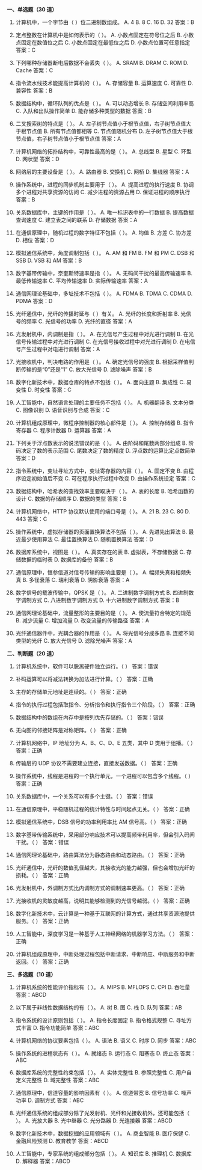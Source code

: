 **一、单选题（30 道）**

1. 计算机中，一个字节由（  ）位二进制数组成。
A. 4
B. 8
C. 16
D. 32
答案：B

2. 定点整数在计算机中是如何表示的（  ）。
A. 小数点固定在符号位之后
B. 小数点固定在数值位之后
C. 小数点固定在最低位之后
D. 小数点位置可任意指定
答案：C

3. 下列哪种存储器断电后数据不会丢失（  ）。
A. SRAM
B. DRAM
C. ROM
D. Cache
答案：C

4. 指令流水线技术能提高计算机的（  ）。
A. 存储容量
B. 运算速度
C. 可靠性
D. 兼容性
答案：B

5. 数据结构中，循环队列的优点是（  ）。
A. 可以动态增长
B. 存储空间利用率高
C. 入队和出队操作简单
D. 能存储多种类型的数据
答案：B

6. 二叉搜索树的特点是（  ）。
A. 左子树节点值小于根节点值，右子树节点值大于根节点值
B. 所有节点值都相等
C. 节点值随机分布
D. 左子树节点值大于根节点值，右子树节点值小于根节点值
答案：A

7. 计算机网络的拓扑结构中，可靠性最高的是（  ）。
A. 总线型
B. 星型
C. 环型
D. 网状型
答案：D

8. 网络层的主要设备是（  ）。
A. 路由器
B. 交换机
C. 网桥
D. 集线器
答案：A

9. 操作系统中，进程的同步机制主要用于（  ）。
A. 提高进程的执行速度
B. 协调多个进程对共享资源的访问
C. 减少进程的资源占用
D. 保证进程的顺序执行
答案：B

10. 关系数据库中，主键的作用是（  ）。
A. 唯一标识表中的一行数据
B. 提高数据查询速度
C. 建立表之间的联系
D. 存储数据
答案：A

11. 在通信原理中，随机过程的数字特征不包括（  ）。
A. 均值
B. 方差
C. 协方差
D. 相位
答案：D

12. 模拟通信系统中，角度调制包括（  ）。
A. AM 和 FM
B. FM 和 PM
C. DSB 和 SSB
D. VSB 和 AM
答案：B

13. 数字基带传输中，奈奎斯特速率是指（  ）。
A. 无码间干扰的最高传输速率
B. 最低传输速率
C. 平均传输速率
D. 实际传输速率
答案：A

14. 通信网理论基础中，多址技术不包括（  ）。
A. FDMA
B. TDMA
C. CDMA
D. PDMA
答案：D

15. 光纤通信中，光纤的传播时延与（  ）有关。
A. 光纤的长度和折射率
B. 光信号的频率
C. 光信号的功率
D. 光纤的直径
答案：A

16. 光发射机中，内调制是指（  ）。
A. 在光信号产生过程中对光进行调制
B. 在光信号传输过程中对光进行调制
C. 在光信号接收过程中对光进行调制
D. 在电信号产生过程中对电进行调制
答案：A

17. 光接收机中，判决电路的作用是（  ）。
A. 确定光信号的强度
B. 根据采样值判断传输的是“0”还是“1”
C. 放大光信号
D. 滤除噪声
答案：B

18. 数字化新技术中，数据仓库的特点不包括（  ）。
A. 面向主题
B. 集成性
C. 易变性
D. 时变性
答案：C

19. 人工智能中，自然语言处理的主要任务不包括（  ）。
A. 机器翻译
B. 文本分类
C. 图像识别
D. 语音识别与合成
答案：C

20. 计算机组成原理中，微程序控制器的核心部件是（  ）。
A. 控制存储器
B. 指令寄存器
C. 程序计数器
D. 运算器
答案：A

21. 下列关于浮点数表示的说法错误的是（  ）。
A. 由阶码和尾数两部分组成
B. 阶码决定了数的表示范围
C. 尾数决定了数的精度
D. 浮点数的运算比定点数简单
答案：D

22. 指令系统中，变址寻址方式中，变址寄存器的内容（  ）。
A. 固定不变
B. 由程序设定初始值后不变
C. 可在程序执行过程中改变
D. 由操作系统设定
答案：C

23. 数据结构中，哈希表的查找效率主要取决于（  ）。
A. 表的长度
B. 哈希函数的设计
C. 数据的存储顺序
D. 数据的类型
答案：B

24. 计算机网络中，HTTP 协议默认使用的端口号是（  ）。
A. 21
B. 23
C. 80
D. 443
答案：C

25. 操作系统中，虚拟存储器的页面置换算法不包括（  ）。
A. 先进先出算法
B. 最近最少使用算法
C. 最佳置换算法
D. 随机置换算法
答案：D

26. 数据库系统中，视图是（  ）。
A. 真实存在的表
B. 虚拟表，不存储数据
C. 存储数据的临时表
D. 数据库的备份
答案：B

27. 通信原理中，恒参信道对信号传输的影响主要是（  ）。
A. 幅频失真和相频失真
B. 多径衰落
C. 瑞利衰落
D. 阴影衰落
答案：A

28. 数字信号的载波传输中，QPSK 是（  ）。
A. 二进制数字调制方式
B. 四进制数字调制方式
C. 八进制数字调制方式
D. 十六进制数字调制方式
答案：B

29. 通信网理论基础中，流量整形的主要目的是（  ）。
A. 使流量符合特定的规范
B. 减少流量
C. 增加流量
D. 改变流量的传输路径
答案：A

30. 光纤通信器件中，光耦合器的作用是（  ）。
A. 将光信号分成多路
B. 连接不同类型的光纤
C. 放大光信号
D. 滤除光噪声
答案：A

**二、判断题（20 道）**

1. 计算机系统中，软件可以脱离硬件独立运行。（  ）
答案：错误

2. 补码运算可以将减法转换为加法进行计算。（  ）
答案：正确

3. 主存的存储单元地址是连续的。（  ）
答案：正确

4. 指令的执行过程包括取指令、分析指令和执行指令三个阶段。（  ）
答案：正确

5. 数据结构中的数组在内存中是按列优先存储的。（  ）
答案：错误

6. 无向图的邻接矩阵是对称矩阵。（  ）
答案：正确

7. 计算机网络中，IP 地址分为 A、B、C、D、E 五类，其中 D 类用于组播。（  ）
答案：正确

8. 传输层的 UDP 协议不需要建立连接，直接发送数据。（  ）
答案：正确

9. 操作系统中，线程是进程的一个执行单元，一个进程可以包含多个线程。（  ）
答案：正确

10. 关系数据库中，一个关系可以有多个主键。（  ）
答案：错误

11. 在通信原理中，平稳随机过程的统计特性与时间起点无关。（  ）
答案：正确

12. 模拟通信系统中，DSB 信号的功率利用率比 AM 信号高。（  ）
答案：正确

13. 数字基带传输系统中，采用部分响应技术可以提高频带利用率，但会引入码间干扰。（  ）
答案：错误

14. 通信网理论基础中，路由算法分为静态路由和动态路由。（  ）
答案：正确

15. 光纤通信中，光纤的数值孔径越大，其接收光的能力越强，但也会增加光纤的损耗。（  ）
答案：正确

16. 光发射机中，外调制方式比内调制方式的调制速率更高。（  ）
答案：正确

17. 光接收机的灵敏度越高，说明其能够检测到的光信号越弱。（  ）
答案：正确

18. 数字化新技术中，云计算是一种基于互联网的计算方式，通过共享资源池提供服务。（  ）
答案：正确

19. 人工智能中，深度学习是一种基于人工神经网络的机器学习方法。（  ）
答案：正确

20. 计算机组成原理中，中断处理过程包括中断请求、中断响应、中断服务和中断返回。（  ）
答案：正确

**三、多选题（10 道）**

1. 计算机系统的性能评价指标有（  ）。
A. MIPS
B. MFLOPS
C. CPI
D. 吞吐量
答案：ABCD

2. 以下属于非线性数据结构的有（  ）。
A. 树
B. 图
C. 栈
D. 队列
答案：AB

3. 指令系统的设计原则包括（  ）。
A. 指令长度固定
B. 指令格式规整
C. 寻址方式丰富
D. 指令功能简单
答案：ABC

4. 计算机网络的协议要素包括（  ）。
A. 语法
B. 语义
C. 时序
D. 同步
答案：ABC

5. 操作系统的进程状态有（  ）。
A. 就绪态
B. 运行态
C. 阻塞态
D. 终止态
答案：ABC

6. 数据库系统的完整性约束包括（  ）。
A. 实体完整性
B. 参照完整性
C. 用户自定义完整性
D. 域完整性
答案：ABC

7. 通信原理中，信道容量的影响因素有（  ）。
A. 信道带宽
B. 信号功率
C. 噪声功率
D. 调制方式
答案：ABC

8. 光纤通信系统的组成部分除了光发射机、光纤和光接收机外，还可能包括（  ）。
A. 光放大器
B. 光中继器
C. 光分路器
D. 光连接器
答案：ABCD

9. 数字化新技术中，数据挖掘的应用领域有（  ）。
A. 商业智能
B. 医疗保健
C. 金融风险预测
D. 教育教学
答案：ABCD

10. 人工智能中，专家系统的组成部分包括（  ）。
A. 知识库
B. 推理机
C. 数据库
D. 解释器
答案：ABCD 